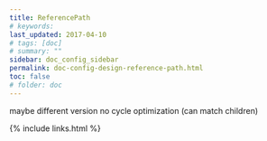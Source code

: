 ```yaml
---
title: ReferencePath
# keywords:
last_updated: 2017-04-10
# tags: [doc]
# summary: ""
sidebar: doc_config_sidebar
permalink: doc-config-design-reference-path.html
toc: false
# folder: doc
---
```


maybe different version
no cycle
optimization (can match children)

{% include links.html %}

[//]: # (maybe different version, no cycle, not within modules)
